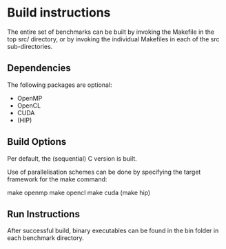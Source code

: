 # Build instructions

The entire set of benchmarks can be built by invoking the Makefile in the top src/ directory, or by invoking the individual Makefiles in each of the src sub-directories.

## Dependencies

The following packages are optional: 
- OpenMP
- OpenCL
- CUDA
- (HIP)

## Build Options 

Per default, the (sequential) C version is built.

Use of parallelisation schemes can be done by specifying the target framework for the make command: 

make openmp
make opencl 
make cuda 
(make hip) 


## Run Instructions

After successful build, binary executables can be found in the bin folder in each benchmark directory.
